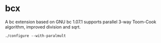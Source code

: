 # bcx
A bc extension based on GNU bc 1.07.1 supports parallel 3-way Toom-Cook algorithm, improved division and sqrt.
```
./configure --with-paralmult 
```
